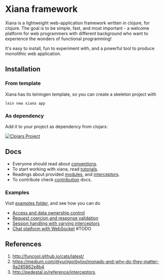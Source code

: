 # Xiana framework

Xiana is a lightweight web-application framework written in clojure, for clojure. The goal is to be simple, fast, and most
important - a welcome platform for web programmers with different background who want to experience the wonders of
functional programming!

It's easy to install, fun to experiment with, and a powerful tool to produce monolithic web application.

## Installation

### From template

Xiana has its leiningen template, so you can create a skeleton project with

```shell
lein new xiana app
```

### As dependency

Add it to your project as dependency from clojars:

[![Clojars Project](https://img.shields.io/clojars/v/com.flexiana/framework.svg)](https://clojars.org/com.flexiana/framework)

## Docs

- Everyone should read about [conventions](./doc/conventions.md).
- To start working with xiana, read [tutorials](./doc/tutorials.md).
- Readings about provided [modules](./doc/modules.md), and [interceptors](./doc/interceptors.md).
- To contribute check [contribution](./doc/contribution.md) docs.

### Examples

Visit [examples folder](https://github.com/Flexiana/framework/tree/main/examples), and see how you can do

- [Access and data ownership control](examples/acl/README.md)
- [Request coercion and response validation](examples/controllers/README.md)
- [Session handling with varying interceptors](examples/sessions/README.md)
- [Chat platform with WebSocket]() #TODO 

## References

1. http://funcool.github.io/cats/latest/
2. https://medium.com/@yuriigorbylov/monads-and-why-do-they-matter-9a285862e8b4
3. http://pedestal.io/reference/interceptors.
